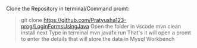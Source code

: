 Clone the Repository in terminal/Command promt:
>git clone https://github.com/Pratyusha123-prog/LoginFormsUsingJava
Open the folder in vscode
>mvn clean install
next Type in terminal
>mvn javafx:run
That's it will open a promt to enter the details that will store the data in Mysql Workbench
